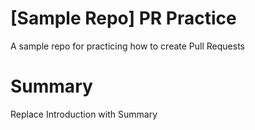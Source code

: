 # [Sample Repo] PR Practice
A sample repo for practicing how to create Pull Requests

# Summary
Replace Introduction with Summary